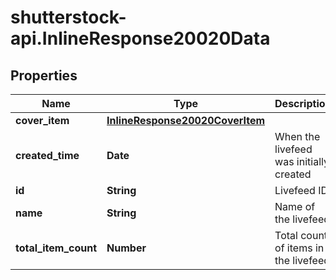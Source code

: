 # shutterstock-api.InlineResponse20020Data

## Properties
Name | Type | Description | Notes
------------ | ------------- | ------------- | -------------
**cover_item** | [**InlineResponse20020CoverItem**](InlineResponse20020CoverItem.md) |  | [optional] 
**created_time** | **Date** | When the livefeed was initially created | [optional] 
**id** | **String** | Livefeed ID | 
**name** | **String** | Name of the livefeed | 
**total_item_count** | **Number** | Total count of items in the livefeed | 



